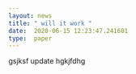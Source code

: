 ```yaml
---
layout: news
title: " will it work "
date:  2020-06-15 12:23:47.241601
type:  paper 
---
```


 gsjksf  update hgkjfdhg
